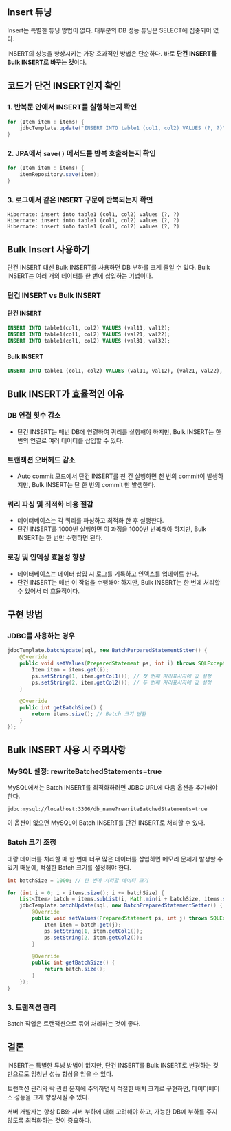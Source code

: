 
## Insert 튜닝

Insert는 특별한 튜닝 방법이 없다.
대부분의 DB 성능 튜닝은 SELECT에 집중되어 있다.

INSERT의 성능을 향상시키는 가장 효과적인 방법은 단순하다. 바로 **단건 INSERT를 Bulk INSERT로 바꾸는 것**이다.

## 코드가 단건 INSERT인지 확인

### 1. 반복문 안에서 INSERT를 실행하는지 확인
```java
for (Item item : items) {
	jdbcTemplate.update("INSERT INTO table1 (col1, col2) VALUES (?, ?)", item.getCol1(), item.getCol2());
}
```

### 2. JPA에서 `save()` 메서드를 반복 호출하는지 확인
```java
for (Item item : items) {
	itemRepository.save(item);
}
```

### 3. 로그에서 같은 INSERT 구문이 반복되는지 확인
```
Hibernate: insert into table1 (col1, col2) values (?, ?)
Hibernate: insert into table1 (col1, col2) values (?, ?)
Hibernate: insert into table1 (col1, col2) values (?, ?)
```

## Bulk Insert 사용하기

단건 INSERT 대신 Bulk INSERT를 사용하면 DB 부하를 크게 줄일 수 있다.
Bulk INSERT는 여러 개의 데이터를 한 번에 삽입하는 기법이다.

### 단건 INSERT vs Bulk INSERT
#### 단건 INSERT
```sql
INSERT INTO table1(col1, col2) VALUES (val11, val12);
INSERT INTO table1(col1, col2) VALUES (val21, val22);
INSERT INTO table1(col1, col2) VALUES (val31, val32);
```

#### Bulk INSERT
```sql
INSERT INTO table1 (col1, col2) VALUES (val11, val12), (val21, val22), (val31, val32);
```

## Bulk INSERT가 효율적인 이유

### DB 연결 횟수 감소
- 단건 INSERT는 매번 DB에 연결하여 쿼리를 실행해야 하지만, Bulk INSERT는 한 번의 연결로 여러 데이터를 삽입할 수 있다.
### 트랜잭션 오버헤드 감소
- Auto commit 모드에서 단건 INSERT를 천 건 실행하면 천 번의 commit이 발생하지만, Bulk INSERT는 단 한 번의 commit 만 발생한다.
### 쿼리 파싱 및 최적화 비용 절감
- 데이터베이스는 각 쿼리를 파싱하고 최적화 한 후 실행한다.
- 단건 INSERT를 1000번 실행하면 이 과정을 1000번 반복해야 하지만, Bulk INSERT는 한 번만 수행하면 된다.
### 로깅 및 인덱싱 효율성 향상
- 데이터베이스는 데이터 삽입 시 로그를 기록하고 인덱스를 업데이트 한다.
- 단건 INSERT는 매번 이 작업을 수행해야 하지만, Bulk INSERT는 한 번에 처리할 수 있어서 더 효율적이다.

## 구현 방법

### JDBC를 사용하는 경우
```java
jdbcTemplate.batchUpdate(sql, new BatchPerparedStatementStter() {
	@Override
	public void setValues(PreparedStatement ps, int i) throws SQLException {
		Item item = items.get(i);
		ps.setString(1, item.getCol1()); // 첫 번째 자리표시자에 값 설정
		ps.setString(2, item.getCol2()); // 두 번째 자리표시자에 값 설정
	}

	@Override
	public int getBatchSize() {
		return items.size(); // Batch 크기 반환
	}
});
```

## Bulk INSERT 사용 시 주의사항

### MySQL 설정: rewriteBatchedStatements=true
MySQL에서는 Batch INSERT를 최적화하려면 JDBC URL에 다음 옵션을 추가해야 한다.
```
jdbc:mysql://localhost:3306/db_name?rewriteBatchedStatements=true
```
이 옵션이 없으면 MySQL이 Batch INSERT를 단건 INSERT로 처리할 수 있다.

### Batch 크기 조정
대량 데이터를 처리할 때 한 번에 너무 많은 데이터를 삽입하면 메모리 문제가 발생할 수 있기 때문에, 적절한 Batch 크기를 설정해야 한다.
```java
int batchSize = 1000; // 한 번에 처리할 데이터 크기

for (int i = 0; i < items.size(); i += batchSize) {
	List<Item> batch = items.subList(i, Math.min(i + batchSize, items.size()));
	jdbcTemplate.batchUpdate(sql, new BatchPreparedStatementSetter() {
		@Override
		public void setValues(PreparedStatement ps, int j) throws SQLException {
			Item item = batch.get(j);
			ps.setString(1, item.getCol1());
			ps.setString(2, item.getCol2());
		}

		@Override
		public int getBatchSize() {
			return batch.size();
		}
	});
}
```

### 3. 트랜잭션 관리
Batch 작업은 트랜잭션으로 묶어 처리하는 것이 좋다.

## 결론

INSERT는 특별한 튜닝 방법이 없지만, 단건 INSERT를 Bulk INSERT로 변경하는 것만으로도 엄청난 성능 향상을 얻을 수 있다.

트랜잭션 관리와 락 관련 문제에 주의하면서 적절한 배치 크기로 구현하면, 데이터베이스 성능을 크게 향상시킬 수 있다.

서버 개발자는 항상 DB와 서버 부하에 대해 고려해야 하고, 가능한 DB에 부하를 주지 않도록 최적화하는 것이 중요하다.